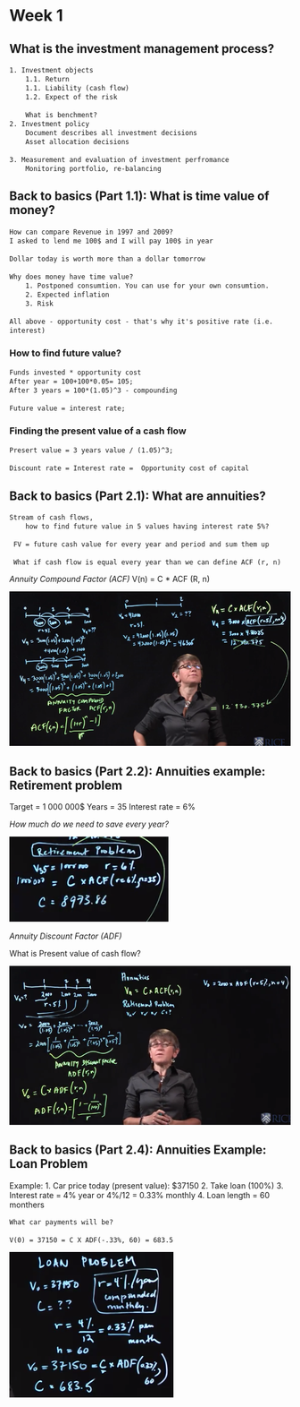 # Week 1
## What is the investment management process?
    1. Investment objects 
        1.1. Return
        1.1. Liability (cash flow)
        1.2. Expect of the risk

        What is benchment? 
    2. Investment policy
        Document describes all investment decisions
        Asset allocation decisions

    3. Measurement and evaluation of investment perfromance
        Monitoring portfolio, re-balancing


## Back to basics (Part 1.1): What is time value of money?

    How can compare Revenue in 1997 and 2009?
    I asked to lend me 100$ and I will pay 100$ in year

    Dollar today is worth more than a dollar tomorrow

    Why does money have time value?
        1. Postponed consumtion. You can use for your own consumtion. 
        2. Expected inflation
        3. Risk

    All above - opportunity cost - that's why it's positive rate (i.e. interest)


### How to find future value?
    Funds invested * opportunity cost
    After year = 100+100*0.05= 105;
    After 3 years = 100*(1.05)^3 - compounding

    Future value = interest rate;

### Finding the present value of a cash flow
    Presert value = 3 years value / (1.05)^3;

    Discount rate = Interest rate =  Opportunity cost of capital
    

## Back to basics (Part 2.1): What are annuities?

    Stream of cash flows, 
        how to find future value in 5 values having interest rate 5%? 

     FV = future cash value for every year and period and sum them up

     What if cash flow is equal every year than we can define ACF (r, n)

*Annuity Compound Factor (ACF)* 
 V(n) = C * ACF (R, n)

![](img/screenshot2018-11-18at22.22.33.png)



## Back to basics (Part 2.2): Annuities example: Retirement problem

   Target = 1 000 000$
   Years = 35
   Interest rate = 6%

*How much do we need to save every year?*

![](img/screenshot2018-11-18at22.38.37.png)

*Annuity Discount Factor (ADF)*  

What is Present value of cash flow?
 
![](img/screenshot2018-11-18at22.34.51.png)


## Back to basics (Part 2.4): Annuities Example: Loan Problem

Example:
    1. Car price today (present value): $37150
    2. Take loan (100%)
    3. Interest rate = 4% year or 4%/12 = 0.33% monthly
    4. Loan length = 60 monthers
    
    What car payments will be? 

    V(0) = 37150 = C X ADF(-.33%, 60) = 683.5

![](img/screenshot2018-11-18at22.48.29.png)
















